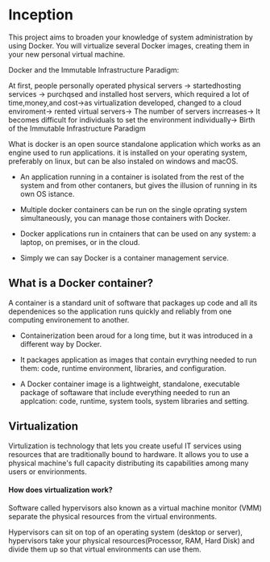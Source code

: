 # Inception

<p>This project aims to broaden your knowledge of system administration by using Docker. You will virtualize several Docker images, creating them in your new personal virtual machine.</p>


Docker and the Immutable Infrastructure Paradigm:

At first, people personally operated physical servers -> startedhosting services -> purchqsed and installed host servers, which required a lot of time,money,and cost->as virtualization developed, changed to a cloud enviroment-> rented virtual servers-> The number of servers incrreases-> It becomes difficult for individuals to set the environment individually-> Birth of the Immutable Infrastructure Paradigm

What is docker is an open source standalone application which works as an engine used to run applications. it is installed on your operating system, preferably on linux, but can be also instaled on windows and macOS.

* An application running in a container is isolated from the rest of the system and from other contaners, but gives the illusion of running in its own OS istance.

* Multiple docker containers can be run on the single oprating system simultaneously, you can manage those containers with Docker.

* Docker applications run in cntainers that can be used on any system: a laptop, on premises, or in the cloud.

* Simply we can say Docker is a container management service.

## What is a Docker container?

A container is a standard unit of software that packages up code and all its dependenices so the application runs quickly and reliably from one computing environement to another.

* Containerization been aroud for a long time, but it was introduced in a different way by Docker.

* It packages application as images that contain evrything needed to run them: code, runtime environment, libraries, and configuration.

* A Docker container image is a lightweight, standalone, executable package of softaware that include everything needed to run an applcation: code, runtime, system tools, system libraries and setting.

## Virtualization

Virtulization is technology that lets you create useful IT services using resources that are traditionally bound to hardware. It allows you to use a physical machine's full capacity distributing its capabilities among many users or envirionments.

#### How does virtualization work?

Software called hypervisors also known as a virtual machine monitor (VMM) separate the physical resources from the virtual environments. 

Hypervisors can sit on top of an operating system (desktop or server), hypervisors take your physical resources(Processor, RAM, Hard Disk) and divide them up so that virtual environments can use them.


#####